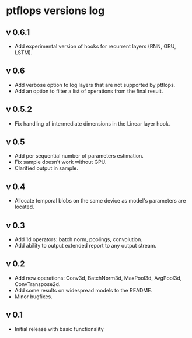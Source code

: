 # ptflops versions log

## v 0.6.1
- Add experimental version of hooks for recurrent layers (RNN, GRU, LSTM).

## v 0.6
- Add verbose option to log layers that are not supported by ptflops.
- Add an option to filter a list of operations from the final result.

## v 0.5.2
- Fix handling of intermediate dimensions in the Linear layer hook.

## v 0.5
- Add per sequential number of parameters estimation.
- Fix sample doesn't work without GPU.
- Clarified output in sample.

## v 0.4
- Allocate temporal blobs on the same device as model's parameters are located.

## v 0.3
- Add 1d operators: batch norm, poolings, convolution.
- Add ability to output extended report to any output stream.

## v 0.2
- Add new operations: Conv3d, BatchNorm3d, MaxPool3d, AvgPool3d, ConvTranspose2d.
- Add some results on widespread models to the README.
- Minor bugfixes.

## v 0.1
- Initial release with basic functionality

